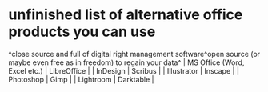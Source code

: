 # unfinished list of alternative office products you can use

^close source and full of digital right management software^open source (or maybe even free as in freedom) to regain your data^
| MS Office (Word, Excel etc.) | LibreOffice |
| InDesign | Scribus |
| Illustrator | Inscape |
| Photoshop | Gimp |
| Lightroom | Darktable |
